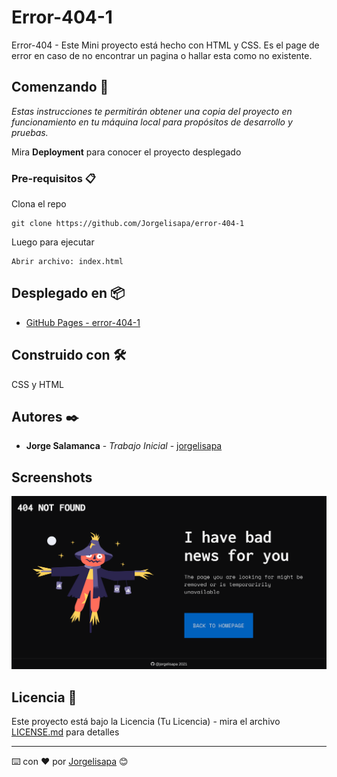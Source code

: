 # Error-404-1

Error-404 - Este Mini proyecto está hecho con HTML y CSS. Es el page de error en caso de no encontrar un pagina o hallar esta como no existente.

## Comenzando 🚀

_Estas instrucciones te permitirán obtener una copia del proyecto en funcionamiento en tu máquina local para propósitos de desarrollo y pruebas._

Mira **Deployment** para conocer el proyecto desplegado

### Pre-requisitos 📋

Clona el repo

```
git clone https://github.com/Jorgelisapa/error-404-1
```

Luego para ejecutar

```
Abrir archivo: index.html
```

## Desplegado en 📦

- [GitHub Pages - error-404-1](https://jorgelisapa.github.io/error-404-1/)

## Construido con 🛠️

CSS y HTML

## Autores ✒️

- **Jorge Salamanca** - _Trabajo Inicial_ - [jorgelisapa](https://github.com/Jorgelisapa)

## Screenshots

<img align="" width='900px' alt="" src="https://raw.githubusercontent.com/Jorgelisapa/error-404-1/main/screenshots/error-404-1.png" />

## Licencia 📄

Este proyecto está bajo la Licencia (Tu Licencia) - mira el archivo [LICENSE.md](LICENSE.md) para detalles

---

⌨️ con ❤️ por [Jorgelisapa](https://github.com/Jorgelisapa) 😊
